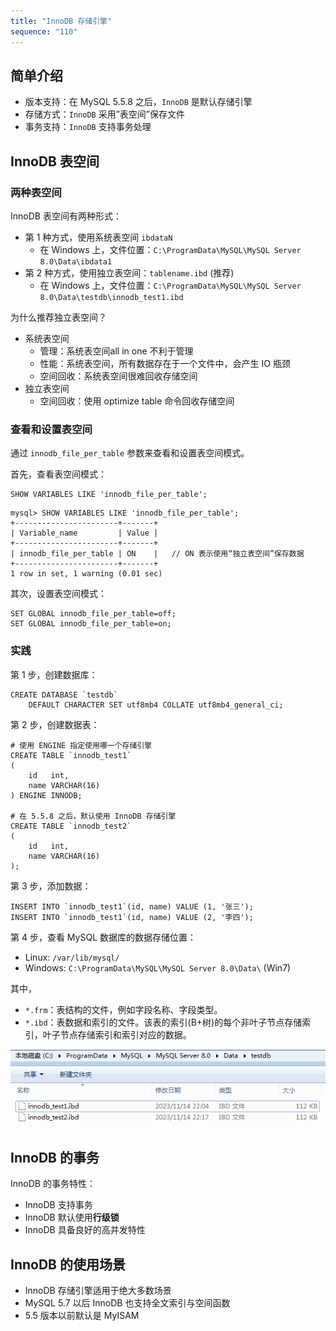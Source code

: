 ```yaml
---
title: "InnoDB 存储引擎"
sequence: "110"
---
```


## 简单介绍

- 版本支持：在 MySQL 5.5.8 之后，`InnoDB` 是默认存储引擎
- 存储方式：`InnoDB` 采用”表空间”保存文件
- 事务支持：`InnoDB` 支持事务处理

## InnoDB 表空间

### 两种表空间

InnoDB 表空间有两种形式：

- 第 1 种方式，使用系统表空间 `ibdataN`
    - 在 Windows 上，文件位置：`C:\ProgramData\MySQL\MySQL Server 8.0\Data\ibdata1`
- 第 2 种方式，使用独立表空间：`tablename.ibd` (推荐)
    - 在 Windows 上，文件位置：`C:\ProgramData\MySQL\MySQL Server 8.0\Data\testdb\innodb_test1.ibd`

为什么推荐独立表空间？

- 系统表空间
    - 管理：系统表空间all in one 不利于管理
    - 性能：系统表空间，所有数据存在于一个文件中，会产生 IO 瓶颈
    - 空间回收：系统表空间很难回收存储空间
- 独立表空间
    - 空间回收：使用 optimize table 命令回收存储空间

### 查看和设置表空间

通过 `innodb_file_per_table` 参数来查看和设置表空间模式。

首先，查看表空间模式：

```mysql
SHOW VARIABLES LIKE 'innodb_file_per_table';
```

```text
mysql> SHOW VARIABLES LIKE 'innodb_file_per_table';
+-----------------------+-------+
| Variable_name         | Value |
+-----------------------+-------+
| innodb_file_per_table | ON    |   // ON 表示使用“独立表空间”保存数据
+-----------------------+-------+
1 row in set, 1 warning (0.01 sec)
```

其次，设置表空间模式：

```text
SET GLOBAL innodb_file_per_table=off;
SET GLOBAL innodb_file_per_table=on;
```

### 实践

第 1 步，创建数据库：

```text
CREATE DATABASE `testdb`
    DEFAULT CHARACTER SET utf8mb4 COLLATE utf8mb4_general_ci;
```

第 2 步，创建数据表：

```mysql
# 使用 ENGINE 指定使用哪一个存储引擎
CREATE TABLE `innodb_test1`
(
    id   int,
    name VARCHAR(16)
) ENGINE INNODB;

# 在 5.5.8 之后，默认使用 InnoDB 存储引擎
CREATE TABLE `innodb_test2`
(
    id   int,
    name VARCHAR(16)
);
```

第 3 步，添加数据：

```mysql
INSERT INTO `innodb_test1`(id, name) VALUE (1, '张三');
INSERT INTO `innodb_test1`(id, name) VALUE (2, '李四');
```

第 4 步，查看 MySQL 数据库的数据存储位置：

- Linux: `/var/lib/mysql/`
- Windows: `C:\ProgramData\MySQL\MySQL Server 8.0\Data\` (Win7)

其中，

- `*.frm`：表结构的文件，例如字段名称、字段类型。
- `*.ibd`：表数据和索引的文件。该表的索引(B+树)的每个非叶子节点存储索引，叶子节点存储索引和索引对应的数据。

![](/assets/images/db/mysql/storage/windows-storage-data-directory-innodb.png)

## InnoDB 的事务

InnoDB 的事务特性：

- InnoDB 支持事务
- InnoDB 默认使用**行级锁**
- InnoDB 具备良好的高并发特性

## InnoDB 的使用场景

- InnoDB 存储引擎适用于绝大多数场景
- MySQL 5.7 以后 InnoDB 也支持全文索引与空间函数
- 5.5 版本以前默认是 MyISAM
